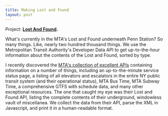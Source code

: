 ```yaml
---
title: Making Lost and Found
layout: post
---
```


Project: **[Lost And Found](http://ambuc.github.io/lostandfound/).**

What's currently in the MTA's Lost and Found underneath Penn Station? So many things. Like, nearly two hundred thousand things. We use the Metropolitan Transit Authority's Developer Data API to get up-to-the-hour information about the contents of the Lost and Found, sorted by type.

I recently discovered the [MTA's collection of excellent APIs](http://web.mta.info/developers) containing information on a number of things, including an up-to-the-minute service status page, a listing of all elevators and escalators in the entire NY public transit system (and their operational status), MTA Bus Time, MTA Subway Time, a comprehensive GTFS with schedule data, and many other exceptional resources. The one that caught my eye was their Lost and Found API, listing the complete contents of their underground, windowless vault of miscellanea. We collect the data from their API, parse the XML in Javascript, and print it in a human-readable format.
